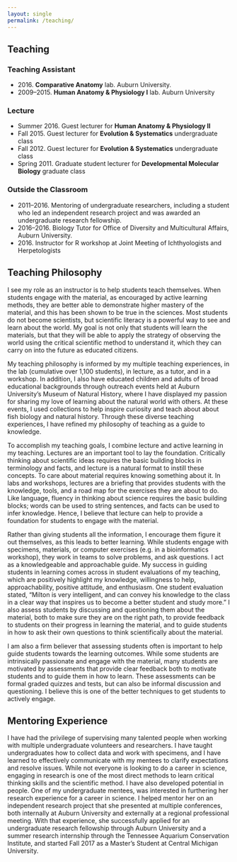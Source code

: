 ```yaml
---
layout: single
permalink: /teaching/
---
```

## Teaching
### Teaching Assistant
<ul>
<li>2016. <b>Comparative Anatomy</b> lab. Auburn University.</li>
<li>2009–2015. <b>Human Anatomy & Physiology I</b> lab. Auburn University</li>
</ul>

### Lecture
<ul>
<li>Summer 2016. Guest lecturer for <b>Human Anatomy & Physiology II</b></li>
<li>Fall 2015. Guest lecturer for <b>Evolution & Systematics</b> undergraduate class</li>
<li>Fall 2012. Guest lecturer for <b>Evolution & Systematics</b> undergraduate class</li>
<li>Spring 2011. Graduate student lecturer for <b>Developmental Molecular Biology</b> graduate class</li>
</ul>

### Outside the Classroom
<ul>
<li>2011–2016. Mentoring of undergraduate researchers, including a student who led an independent research project and was awarded an undergraduate research fellowship.</li>
<li>2016–2016. Biology Tutor for Office of Diversity and Multicultural Affairs, Auburn University.</li>
<li>2016. Instructor for R workshop at Joint Meeting of Ichthyologists and Herpetologists</li>
</ul>

## Teaching Philosophy

I see my role as an instructor is to help students teach themselves. When students engage with the material, as encouraged by active learning methods, they are better able to demonstrate higher mastery of the material, and this has been shown to be true in the sciences. Most students do not become scientists, but scientific literacy is a powerful way to see and learn about the world. My goal is not only that students will learn the materials, but that they will be able to apply the strategy of observing the world using the critical scientific method to understand it, which they can carry on into the future as educated citizens.

My teaching philosophy is informed by my multiple teaching experiences, in the lab (cumulative over 1,100 students), in lecture, as a tutor, and in a workshop. In addition, I also have educated children and adults of broad educational backgrounds through outreach events held at Auburn University’s Museum of Natural History, where I have displayed my passion for sharing my love of learning about the natural world with others. At these events, I used collections to help inspire curiosity and teach about about fish biology and natural history. Through these diverse teaching experiences, I have refined my philosophy of teaching as a guide to knowledge.

To accomplish my teaching goals, I combine lecture and active learning in my teaching. Lectures are an important tool to lay the foundation. Critically thinking about scientific ideas requires the basic building blocks in terminology and facts, and lecture is a natural format to instill these concepts. To care about material requires knowing something about it. In labs and workshops, lectures are a briefing that provides students with the knowledge, tools, and a road map for the exercises they are about to do. Like language, fluency in thinking about science requires the basic building blocks; words can be used to string sentences, and facts can be used to infer knowledge. Hence, I believe that lecture can help to provide a foundation for students to engage with the material. 

Rather than giving students all the information, I encourage them figure it out themselves, as this leads to better learning. While students engage with specimens, materials, or computer exercises (e.g. in a bioinformatics workshop), they work in teams to solve problems, and ask questions. I act as a knowledgeable and approachable guide. My success in guiding students in learning comes across in student evaluations of my teaching, which are positively highlight my knowledge, willingness to help, approachability, positive attitude, and enthusiasm. One student evaluation stated, “Milton is very intelligent, and can convey his knowledge to the class in a clear way that inspires us to become a better student and study more.” I also assess students by discussing and questioning them about the material, both to make sure they are on the right path, to provide feedback to students on their progress in learning the material, and to guide students in how to ask their own questions to think scientifically about the material.

I am also a firm believer that assessing students often is important to help guide students towards the learning outcomes. While some students are intrinsically passionate and engage with the material, many students are motivated by assessments that provide clear feedback both to motivate students and to guide them in how to learn. These assessments can be formal graded quizzes and tests, but can also be informal discussion and questioning. I believe this is one of the better techniques to get students to actively engage.

## Mentoring Experience
I have had the privilege of supervising many talented people when working with multiple undergraduate volunteers and researchers. I have taught undergraduates how to collect data and work with specimens, and I have learned to effectively communicate with my mentees to clarify expectations and resolve issues. While not everyone is looking to do a career in science, engaging in research is one of the most direct methods to learn critical thinking skills and the scientific method. I have also developed potential in people. One of my undergraduate mentees, was interested in furthering her research experience for a career in science. I helped mentor her on an independent research project that she presented at multiple conferences, both internally at Auburn University and externally at a regional professional meeting. With that experience, she successfully applied for an undergraduate research fellowship through Auburn University and a summer research internship through the Tennessee Aquarium Conservation Institute, and started Fall 2017 as a Master’s Student at Central Michigan University.

